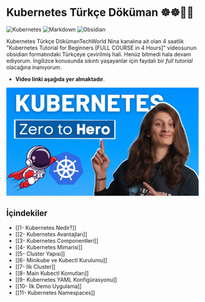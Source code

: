 # Kubernetes Türkçe Döküman ☸️☸🐳👨

![Kubernetes](https://img.shields.io/badge/kubernetes-%23326ce5.svg?style=for-the-badge&logo=kubernetes&logoColor=white) ![Markdown](https://img.shields.io/badge/markdown-%23000000.svg?style=for-the-badge&logo=markdown&logoColor=white) ![Obsidian](https://img.shields.io/badge/Obsidian-483699?style=for-the-badge&logo=Obsidian&logoColor=white)

Kubernetes Türkçe DökümanTechWorld Nina kanalına ait olan 4 saatlik "Kubernetes Tutorial for Beginners [FULL COURSE in 4 Hours]" videosunun obsidian formatındaki Türkçeye çevirilmiş hali. Henüz bitmedi hala devam ediyorum. İngilizce konusunda sıkıntı yaşayanlar için faydalı bir *full tutorial* olacağına inanıyorum.

* **Video linki aşağıda yer almaktadır**.

[![Teşekkürler](images/nina.jpg)](https://www.youtube.com/watch?v=X48VuDVv0do&t=2949s)
## İçindekiler

- [[1- Kubernetes Nedir?]]
- [[2- Kubernetes Avantajları]]
- [[3- Kubernetes Componentleri]]
- [[4- Kubernetes Mimarisi]]
- [[5- Cluster Yapısı]]
- [[6- Minikube ve Kubectl Kurulumu]]
- [[7- İlk Cluster]]
- [[8- Main Kubectl Komutları]]
- [[9- Kubernetes YAML Konfigürasyonu]]
- [[10- İlk Demo Uygulama]]
- [[11- Kubernetes Namespaces]]

